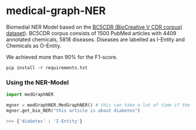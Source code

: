 # medical-graph-NER

Biomedial NER Model based on the [BC5CDR (BioCreative V CDR corpus) dataset](https://paperswithcode.com/dataset/bc5cdr)).
BC5CDR corpus consists of 1500 PubMed articles with 4409 annotated chemicals, 5818 diseases.
Diseases are labelled as I-Entity and Chemicals as O-Entity.

We achieved more than 90% for the F1-score. 

```
pip install -r requirements.txt
```

### Using the NER-Model

```python
import medGraphNER

mgner = medGraphNER.MedGraphNER() # this can take a lot of time if the model was not trained before
mgner.get_bio_NER("this article is about diabetes")

>>> {'diabetes' : 'I-Entity'} 

```

